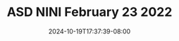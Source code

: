 --- 
title: "ASD NINI February 23 2022"
description: "video bokep ASD NINI February 23 2022      "
date: 2024-10-19T17:37:39-08:00
file_code: "x8mvpovlhiys"
draft: false
cover: "uevw3su85pgmbdx4.jpg"
tags: ["ASD", "NINI", "February", "bokep-indo", "bokep-viral", "bokep-ig"]
length: 2164
fld_id: "1398182"
foldername: "ASD 1 x"
categories: ["ASD 1 x"]
views: 4
---